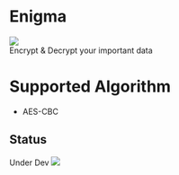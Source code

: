 # Enigma
<img src="Resouces/Branding/EnigmaLogo_200x200.png" /> <br>
Encrypt & Decrypt your important data

# Supported Algorithm
- AES-CBC

## Status
Under Dev
<image src="Resources/Dev Process/Latest.png"/>